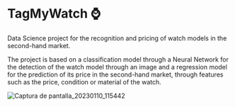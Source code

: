 # TagMyWatch ⌚

Data Science project for the recognition and pricing of watch models in the second-hand market.

The project is based on a classification model through a Neural Network for the detection of the watch model through an image and a regression model for the prediction of its price in the second-hand market, through features such as the price, condition or material of the watch.

![Captura de pantalla_20230110_115442](https://user-images.githubusercontent.com/119113483/211534190-2bd29697-5ca8-4eae-8524-3557573e5104.png)
